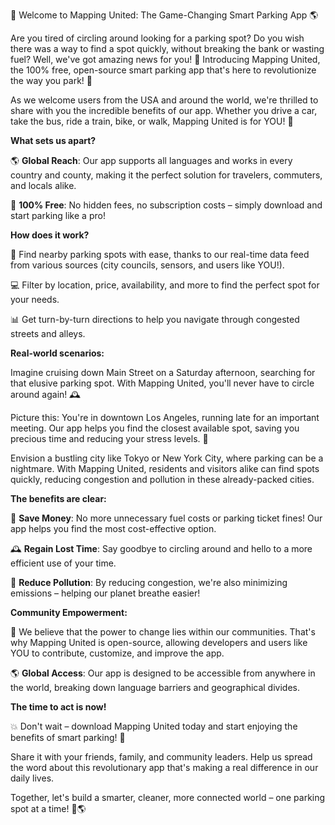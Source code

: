 🚀 Welcome to Mapping United: The Game-Changing Smart Parking App 🌎

Are you tired of circling around looking for a parking spot? Do you wish there was a way to find a spot quickly, without breaking the bank or wasting fuel? Well, we've got amazing news for you! 🎉 Introducing Mapping United, the 100% free, open-source smart parking app that's here to revolutionize the way you park! 🚗

As we welcome users from the USA and around the world, we're thrilled to share with you the incredible benefits of our app. Whether you drive a car, take the bus, ride a train, bike, or walk, Mapping United is for YOU! 💪

**What sets us apart?**

🌎 **Global Reach**: Our app supports all languages and works in every country and county, making it the perfect solution for travelers, commuters, and locals alike.

💸 **100% Free**: No hidden fees, no subscription costs – simply download and start parking like a pro!

**How does it work?**

📍 Find nearby parking spots with ease, thanks to our real-time data feed from various sources (city councils, sensors, and users like YOU!).

💻 Filter by location, price, availability, and more to find the perfect spot for your needs.

📊 Get turn-by-turn directions to help you navigate through congested streets and alleys.

**Real-world scenarios:**

Imagine cruising down Main Street on a Saturday afternoon, searching for that elusive parking spot. With Mapping United, you'll never have to circle around again! 🕰️

 Picture this: You're in downtown Los Angeles, running late for an important meeting. Our app helps you find the closest available spot, saving you precious time and reducing your stress levels. 💼

Envision a bustling city like Tokyo or New York City, where parking can be a nightmare. With Mapping United, residents and visitors alike can find spots quickly, reducing congestion and pollution in these already-packed cities.

**The benefits are clear:**

💸 **Save Money**: No more unnecessary fuel costs or parking ticket fines! Our app helps you find the most cost-effective option.

🕰️ **Regain Lost Time**: Say goodbye to circling around and hello to a more efficient use of your time.

🌟 **Reduce Pollution**: By reducing congestion, we're also minimizing emissions – helping our planet breathe easier!

**Community Empowerment:**

💪 We believe that the power to change lies within our communities. That's why Mapping United is open-source, allowing developers and users like YOU to contribute, customize, and improve the app.

🌎 **Global Access**: Our app is designed to be accessible from anywhere in the world, breaking down language barriers and geographical divides.

**The time to act is now!**

💥 Don't wait – download Mapping United today and start enjoying the benefits of smart parking! 📲

Share it with your friends, family, and community leaders. Help us spread the word about this revolutionary app that's making a real difference in our daily lives.

Together, let's build a smarter, cleaner, more connected world – one parking spot at a time! 💪🌎